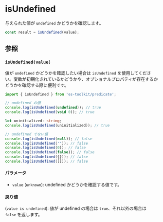 # isUndefined

与えられた値が `undefined` かどうかを確認します。

```typescript
const result = isUndefined(value);
```

## 参照

### `isUndefined(value)`

値が `undefined` かどうかを確認したい場合は `isUndefined` を使用してください。変数が初期化されているかどうかや、オプショナルプロパティが存在するかどうかを確認する際に便利です。

```typescript
import { isUndefined } from 'es-toolkit/predicate';

// undefined の値
console.log(isUndefined(undefined)); // true
console.log(isUndefined(void 0)); // true

let uninitialized: string;
console.log(isUndefined(uninitialized)); // true

// undefined でない値
console.log(isUndefined(null)); // false
console.log(isUndefined('')); // false
console.log(isUndefined(0)); // false
console.log(isUndefined(false)); // false
console.log(isUndefined({})); // false
console.log(isUndefined([])); // false
```

#### パラメータ

- `value` (`unknown`): undefined かどうかを確認する値です。

#### 戻り値

(`value is undefined`): 値が undefined の場合は `true`、それ以外の場合は `false` を返します。
